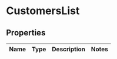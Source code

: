 # CustomersList

## Properties
Name | Type | Description | Notes
------------ | ------------- | ------------- | -------------
